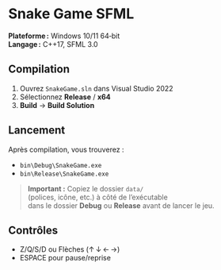 # Snake Game SFML

**Plateforme :** Windows 10/11 64‑bit  
**Langage :** C++17, SFML 3.0  

## Compilation

1. Ouvrez `SnakeGame.sln` dans Visual Studio 2022  
2. Sélectionnez **Release** / **x64**  
3. **Build** → **Build Solution**

## Lancement

Après compilation, vous trouverez :
- `bin\Debug\SnakeGame.exe`
- `bin\Release\SnakeGame.exe`

> **Important :** Copiez le dossier `data/`  
> (polices, icône, etc.) à côté de l’exécutable  
> dans le dossier **Debug** ou **Release** avant de lancer le jeu.

## Contrôles

- Z/Q/S/D ou Flèches (↑ ↓ ← →)  
- ESPACE pour pause/reprise

